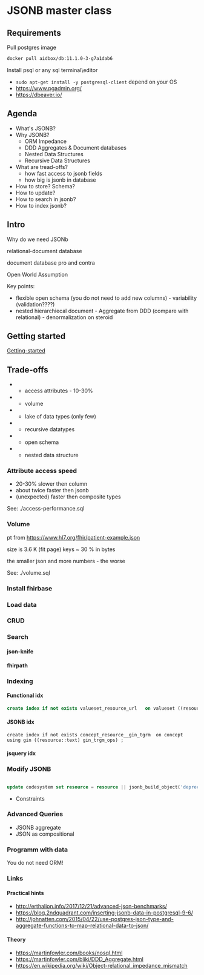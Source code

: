 # JSONB master class

## Requirements 

Pull postgres image

``` bash
docker pull aidbox/db:11.1.0-3-g7a1dab6
```

Install psql or any sql terminal\editor

- ```sudo apt-get install -y postgresql-client``` depend on your OS
- https://www.pgadmin.org/
- https://dbeaver.io/


## Agenda

* What's JSONB?
* Why JSONB?
  * ORM Impedance
  * DDD Aggregates & Document databases
  * Nested Data Structures
  * Recursive Data Structures 
* What are tread-offs?
  * how fast access to jsonb fields
  * how big is jsonb in database
* How to store? Schema?
* How to update?
* How to search in jsonb?
* How to index jsonb?


## Intro

Why do we need JSONb

relational-document database

document database pro and contra

Open World Assumption

Key points:

* flexible open schema (you do not need to add new columns) - variability (validation????)
* nested hierarchiecal document - Aggregate from DDD (compare with relational) - denormalization on steroid

## Getting started

[Getting-started](https://github.com/fhirbase/master-class/blob/master/getting-started.md)

## Trade-offs

* - access attributes - 10-30%
* - volume
* - lake of data types (only few)

* + recursive datatypes
* + open schema 
* + nested data structure


### Attribute access speed

* 20-30% slower then column
* about twice faster then jsonb
* (unexpected) faster then composite types

See: ./access-performance.sql

### Volume

pt from https://www.hl7.org/fhir/patient-example.json

size is 3.6 K (fit page)
keys ~ 30 % in bytes

the smaller json and more numbers - the worse

See: ./volume.sql


### Install fhirbase


### Load data


### CRUD

### Search

#### json-knife

#### fhirpath



### Indexing

#### Functional idx

``` sql
create index if not exists valueset_resource_url   on valueset ((resource#>>'{url}')) ;
```

#### JSONB idx

```
create index if not exists concept_resource__gin_tgrm  on concept using gin ((resource::text) gin_trgm_ops) ;
```

#### jsquery idx


### Modify JSONB

``` sql

update codesystem set resource = resource || jsonb_build_object('deprecated', true) where resource->>'module' = 'fhir-3.3.0';

```

* Constraints

### Advanced Queries


* JSONB aggregate
* JSON as compositional


### Programm with data

You do not need ORM!



### Links

####  Practical hints

* http://erthalion.info/2017/12/21/advanced-json-benchmarks/
* https://blog.2ndquadrant.com/inserting-jsonb-data-in-postgresql-9-6/
* http://johnatten.com/2015/04/22/use-postgres-json-type-and-aggregate-functions-to-map-relational-data-to-json/

#### Theory

* https://martinfowler.com/books/nosql.html
* https://martinfowler.com/bliki/DDD_Aggregate.html
* https://en.wikipedia.org/wiki/Object-relational_impedance_mismatch

